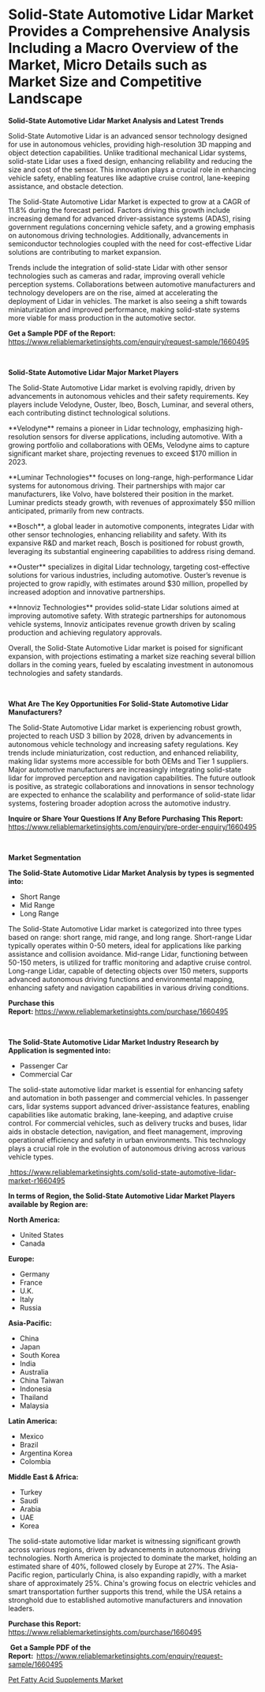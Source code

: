 <p><h1>Solid-State Automotive Lidar Market Provides a Comprehensive Analysis Including a Macro Overview of the Market, Micro Details such as Market Size and Competitive Landscape</h1></p><p><strong>Solid-State Automotive Lidar Market Analysis and Latest Trends</strong></p>
<p><p>Solid-State Automotive Lidar is an advanced sensor technology designed for use in autonomous vehicles, providing high-resolution 3D mapping and object detection capabilities. Unlike traditional mechanical Lidar systems, solid-state Lidar uses a fixed design, enhancing reliability and reducing the size and cost of the sensor. This innovation plays a crucial role in enhancing vehicle safety, enabling features like adaptive cruise control, lane-keeping assistance, and obstacle detection.</p><p>The Solid-State Automotive Lidar Market is expected to grow at a CAGR of 11.8% during the forecast period. Factors driving this growth include increasing demand for advanced driver-assistance systems (ADAS), rising government regulations concerning vehicle safety, and a growing emphasis on autonomous driving technologies. Additionally, advancements in semiconductor technologies coupled with the need for cost-effective Lidar solutions are contributing to market expansion.</p><p>Trends include the integration of solid-state Lidar with other sensor technologies such as cameras and radar, improving overall vehicle perception systems. Collaborations between automotive manufacturers and technology developers are on the rise, aimed at accelerating the deployment of Lidar in vehicles. The market is also seeing a shift towards miniaturization and improved performance, making solid-state systems more viable for mass production in the automotive sector.</p></p>
<p><strong>Get a Sample PDF of the Report:&nbsp;</strong> <a href="https://www.reliablemarketinsights.com/enquiry/request-sample/1660495?utm_campaign=2214&utm_medium=2&utm_source=Github&utm_content=ia&utm_term=29032025&utm_id=solid-state-automotive-lidar">https://www.reliablemarketinsights.com/enquiry/request-sample/1660495</a></p>
<p>&nbsp;</p>
<p><strong>Solid-State Automotive Lidar Major Market Players</strong></p>
<p><p>The Solid-State Automotive Lidar market is evolving rapidly, driven by advancements in autonomous vehicles and their safety requirements. Key players include Velodyne, Ouster, Ibeo, Bosch, Luminar, and several others, each contributing distinct technological solutions.</p><p>**Velodyne** remains a pioneer in Lidar technology, emphasizing high-resolution sensors for diverse applications, including automotive. With a growing portfolio and collaborations with OEMs, Velodyne aims to capture significant market share, projecting revenues to exceed $170 million in 2023.</p><p>**Luminar Technologies** focuses on long-range, high-performance Lidar systems for autonomous driving. Their partnerships with major car manufacturers, like Volvo, have bolstered their position in the market. Luminar predicts steady growth, with revenues of approximately $50 million anticipated, primarily from new contracts.</p><p>**Bosch**, a global leader in automotive components, integrates Lidar with other sensor technologies, enhancing reliability and safety. With its expansive R&D and market reach, Bosch is positioned for robust growth, leveraging its substantial engineering capabilities to address rising demand.</p><p>**Ouster** specializes in digital Lidar technology, targeting cost-effective solutions for various industries, including automotive. Ouster’s revenue is projected to grow rapidly, with estimates around $30 million, propelled by increased adoption and innovative partnerships.</p><p>**Innoviz Technologies** provides solid-state Lidar solutions aimed at improving automotive safety. With strategic partnerships for autonomous vehicle systems, Innoviz anticipates revenue growth driven by scaling production and achieving regulatory approvals.</p><p>Overall, the Solid-State Automotive Lidar market is poised for significant expansion, with projections estimating a market size reaching several billion dollars in the coming years, fueled by escalating investment in autonomous technologies and safety standards.</p></p>
<p>&nbsp;</p>
<p><strong>What Are The Key Opportunities For Solid-State Automotive Lidar Manufacturers?</strong></p>
<p><p>The Solid-State Automotive Lidar market is experiencing robust growth, projected to reach USD 3 billion by 2028, driven by advancements in autonomous vehicle technology and increasing safety regulations. Key trends include miniaturization, cost reduction, and enhanced reliability, making lidar systems more accessible for both OEMs and Tier 1 suppliers. Major automotive manufacturers are increasingly integrating solid-state lidar for improved perception and navigation capabilities. The future outlook is positive, as strategic collaborations and innovations in sensor technology are expected to enhance the scalability and performance of solid-state lidar systems, fostering broader adoption across the automotive industry.</p></p>
<p><strong>Inquire or Share Your Questions If Any Before Purchasing This Report:</strong> <a href="https://www.reliablemarketinsights.com/enquiry/pre-order-enquiry/1660495?utm_campaign=2214&utm_medium=2&utm_source=Github&utm_content=ia&utm_term=29032025&utm_id=solid-state-automotive-lidar">https://www.reliablemarketinsights.com/enquiry/pre-order-enquiry/1660495</a></p>
<p>&nbsp;</p>
<p><strong>Market Segmentation</strong></p>
<p><strong>The Solid-State Automotive Lidar Market Analysis by types is segmented into:</strong></p>
<p><ul><li>Short Range</li><li>Mid Range</li><li>Long Range</li></ul></p>
<p><p>The Solid-State Automotive Lidar market is categorized into three types based on range: short range, mid range, and long range. Short-range Lidar typically operates within 0-50 meters, ideal for applications like parking assistance and collision avoidance. Mid-range Lidar, functioning between 50-150 meters, is utilized for traffic monitoring and adaptive cruise control. Long-range Lidar, capable of detecting objects over 150 meters, supports advanced autonomous driving functions and environmental mapping, enhancing safety and navigation capabilities in various driving conditions.</p></p>
<p><strong>Purchase this Report:&nbsp;</strong><a href="https://www.reliablemarketinsights.com/purchase/1660495?utm_campaign=2214&utm_medium=2&utm_source=Github&utm_content=ia&utm_term=29032025&utm_id=solid-state-automotive-lidar">https://www.reliablemarketinsights.com/purchase/1660495</a></p>
<p>&nbsp;</p>
<p><strong>The Solid-State Automotive Lidar Market Industry Research by Application is segmented into:</strong></p>
<p><ul><li>Passenger Car</li><li>Commercial Car</li></ul></p>
<p><p>The solid-state automotive lidar market is essential for enhancing safety and automation in both passenger and commercial vehicles. In passenger cars, lidar systems support advanced driver-assistance features, enabling capabilities like automatic braking, lane-keeping, and adaptive cruise control. For commercial vehicles, such as delivery trucks and buses, lidar aids in obstacle detection, navigation, and fleet management, improving operational efficiency and safety in urban environments. This technology plays a crucial role in the evolution of autonomous driving across various vehicle types.</p></p>
<p><a href="https://www.reliablemarketinsights.com/solid-state-automotive-lidar-market-r1660495?utm_campaign=2214&utm_medium=2&utm_source=Github&utm_content=ia&utm_term=29032025&utm_id=solid-state-automotive-lidar">&nbsp;https://www.reliablemarketinsights.com/solid-state-automotive-lidar-market-r1660495</a></p>
<p><strong>In terms of Region, the Solid-State Automotive Lidar Market Players available by Region are:</strong></p>
<p>
    <p> <strong> North America: </strong>
        <ul>
            <li>United States</li>
            <li>Canada</li>
        </ul>
        </p> 
    <p> <strong> Europe: </strong>
        <ul>
            <li>Germany</li>
            <li>France</li>
            <li>U.K.</li>
            <li>Italy</li>
            <li>Russia</li>
        </ul>
        </p> 
    <p> <strong> Asia-Pacific: </strong>
        <ul>
            <li>China</li>
            <li>Japan</li>
            <li>South Korea</li>
            <li>India</li>
            <li>Australia</li>
            <li>China Taiwan</li>
            <li>Indonesia</li>
            <li>Thailand</li>
            <li>Malaysia</li>
        </ul>
        </p> 
    <p> <strong> Latin America: </strong>
        <ul>
            <li>Mexico</li>
            <li>Brazil</li>
            <li>Argentina Korea</li>
            <li>Colombia</li>
        </ul>
        </p> 
    <p> <strong> Middle East & Africa: </strong>
        <ul>
            <li>Turkey</li>
            <li>Saudi</li>
            <li>Arabia</li>
            <li>UAE</li>
            <li>Korea</li>
        </ul>
    </p>
    </p>
<p><p>The solid-state automotive lidar market is witnessing significant growth across various regions, driven by advancements in autonomous driving technologies. North America is projected to dominate the market, holding an estimated share of 40%, followed closely by Europe at 27%. The Asia-Pacific region, particularly China, is also expanding rapidly, with a market share of approximately 25%. China's growing focus on electric vehicles and smart transportation further supports this trend, while the USA retains a stronghold due to established automotive manufacturers and innovation leaders.</p></p>
<p><strong>Purchase this Report: </strong><a href="https://www.reliablemarketinsights.com/purchase/1660495?utm_campaign=2214&utm_medium=2&utm_source=Github&utm_content=ia&utm_term=29032025&utm_id=solid-state-automotive-lidar">https://www.reliablemarketinsights.com/purchase/1660495</a></p>
<p>&nbsp;<strong>Get a Sample PDF of the Report:&nbsp;&nbsp;</strong><a href="https://www.reliablemarketinsights.com/enquiry/request-sample/1660495?utm_campaign=2214&utm_medium=2&utm_source=Github&utm_content=ia&utm_term=29032025&utm_id=solid-state-automotive-lidar">https://www.reliablemarketinsights.com/enquiry/request-sample/1660495</a></p>
<p><strong></strong></p>
<p><p><a href="https://github.com/mcfred89/Market-Research-Report-List-1/blob/main/pet-fatty-acid-supplements-market.md?utm_campaign=2214&utm_medium=2&utm_source=Github&utm_content=ia&utm_term=29032025&utm_id=solid-state-automotive-lidar">Pet Fatty Acid Supplements Market</a></p></p>